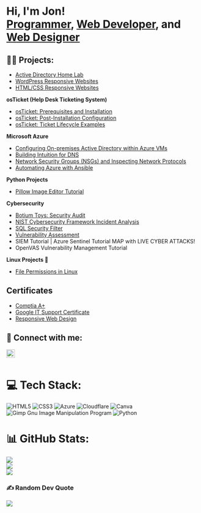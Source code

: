 <h1>Hi, I'm Jon! <br/><a href="https://github.com/jdinh2">Programmer</a>, <a href="https://www.linkedin.com/in/jonathandinh/">Web Developer</a>, and <a href="https://j-dinhdesigns.com/">Web Designer</a> </h1>

<h2>👨‍💻 Projects:</h2>

- [Active Directory Home Lab](https://github.com/jdinh2/ActiveDirectoryLab)
- [WordPress Responsive Websites](https://j-dinhdesigns.com/#Projects)
- [HTML/CSS Responsive Websites](https://codepen.io/jon-dinh/)

<b>osTicket (Help Desk Ticketing System) </b>

- [osTicket: Prerequisites and Installation](https://github.com/jdinh2/osTicket-preq/)
- [osTicket: Post-Installation Configuration](https://github.com/jdinh2/OsTicket-Post)
- [osTicket: Ticket Lifecycle Examples](https://github.com/jdinh2/osTicket-Lifecycles)

<b>Microsoft Azure </b>

- [Configuring On-premises Active Directory within Azure VMs](https://github.com/jdinh2/AzureVMBasics)
- [Building Intuition for DNS](https://github.com/jdinh2/DNS-Intuition/)
- [Network Security Groups (NSGs) and Inspecting Network Protocols](https://github.com/jdinh2/Network-Security-Groups-and-Inspecting-Network-Protocols)
- [Automating Azure with Ansible](https://github.com/jdinh2/Ansible-Azure-vm-deployment)

  
<b> Python Projects </b>
- [Pillow Image Editor Tutorial](https://github.com/jdinh2/PillowImageEditorTutorial)

<b> Cybersecurity </b>
- [Botium Toys: Security Audit](https://github.com/jdinh2/BotiumToysSecurityAudit)
- [NIST Cybersecurity Framework Incident Analysis](https://github.com/jdinh2/NIST-CSF-Incident-Analysis/)
- [SQL Security Filter](https://github.com/jdinh2/SQL-Security-Filters)
- [Vulnerability Assessment](https://github.com/jdinh2/Vulnerability-Assessment)
- SIEM Tutorial | Azure Sentinel Tutorial MAP with LIVE CYBER ATTACKS!
- OpenVAS Vulnerability Management Tutorial
 
<b> Linux Projects 🐧 </b>
- [File Permissions in Linux](https://github.com/jdinh2/File-Permissions-in-Linux/)



<h2> Certificates </h2> 

- [Comptia A+](https://www.credly.com/badges/7ee9babb-2774-436a-b663-0f02e9745d7a/linked_in?t=rzr4vo)  
- [Google IT Support Certificate](https://www.coursera.org/account/accomplishments/specialization/certificate/FJ57FHHN7YVL)
- [Responsive Web Design](https://www.freecodecamp.org/certification/jondinh/responsive-web-design)  



<h2> 🤳 Connect with me:</h2>

[<img align="left" alt="JonDinh | LinkedIn" width="22px" src="https://upload.wikimedia.org/wikipedia/commons/thumb/8/81/LinkedIn_icon.svg/2048px-LinkedIn_icon.svg.png" />][linkedin]

[linkedin]: https://linkedin.com/in/jonathandinh
<br> </br>

# 💻 Tech Stack:
![HTML5](https://img.shields.io/badge/html5-%23E34F26.svg?style=for-the-badge&logo=html5&logoColor=white) ![CSS3](https://img.shields.io/badge/css3-%231572B6.svg?style=for-the-badge&logo=css3&logoColor=white) ![Azure](https://img.shields.io/badge/azure-%230072C6.svg?style=for-the-badge&logo=azure-devops&logoColor=white) ![Cloudflare](https://img.shields.io/badge/Cloudflare-F38020?style=for-the-badge&logo=Cloudflare&logoColor=white) ![Canva](https://img.shields.io/badge/Canva-%2300C4CC.svg?style=for-the-badge&logo=Canva&logoColor=white) ![Gimp Gnu Image Manipulation Program](https://img.shields.io/badge/Gimp-657D8B?style=for-the-badge&logo=gimp&logoColor=FFFFFF) ![Python](https://img.shields.io/badge/python-3670A0?style=for-the-badge&logo=python&logoColor=ffdd54)
# 📊 GitHub Stats:
![](https://github-readme-stats.vercel.app/api?username=jdinh2&theme=bear&hide_border=false&include_all_commits=false&count_private=false)<br/>
![](https://github-readme-streak-stats.herokuapp.com/?user=jdinh2&theme=bear&hide_border=false)<br/>
![](https://github-readme-stats.vercel.app/api/top-langs/?username=jdinh2&theme=bear&hide_border=false&include_all_commits=false&count_private=false&layout=compact)

### ✍️ Random Dev Quote
![](https://quotes-github-readme.vercel.app/api?type=horizontal&theme=radical)


<!-- Proudly created with GPRM ( https://gprm.itsvg.in ) -->
<!--
**jdinh10/jdinh10** is a ✨ _special_ ✨ repository because its `README.md` (this file) appears on your GitHub profile.
Here are some ideas to get you started:
- 🔭 I’m currently working on ...
- 🌱 I’m currently learning ...
- 👯 I’m looking to collaborate on ...
- 🤔 I’m looking for help with ...
- 💬 Ask me about ...
- 📫 How to reach me: ...
- 😄 Pronouns: ...
- ⚡ Fun fact: ...
-->
